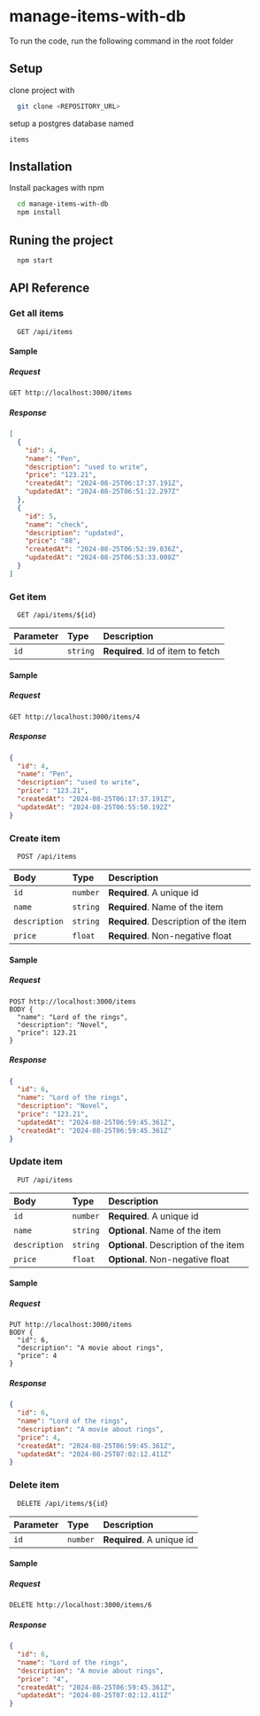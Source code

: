 # manage-items-with-db

To run the code, run the following command in the root folder


## Setup
clone project with
```bash
  git clone <REPOSITORY_URL>
```
setup a postgres database named
```
items
```
## Installation

Install packages with npm

```bash
  cd manage-items-with-db
  npm install
```

## Runing the project

```bash
  npm start
```


## API Reference

### Get all items

```http
  GET /api/items
```
#### Sample
##### Request
```http
GET http://localhost:3000/items
```
##### Response
```json
[
  {
    "id": 4,
    "name": "Pen",
    "description": "used to write",
    "price": "123.21",
    "createdAt": "2024-08-25T06:17:37.191Z",
    "updatedAt": "2024-08-25T06:51:22.297Z"
  },
  {
    "id": 5,
    "name": "check",
    "description": "updated",
    "price": "88",
    "createdAt": "2024-08-25T06:52:39.036Z",
    "updatedAt": "2024-08-25T06:53:33.008Z"
  }
]
```

### Get item

```http
  GET /api/items/${id}
```

| Parameter | Type     | Description                       |
| :-------- | :------- | :-------------------------------- |
| `id`      | `string` | **Required**. Id of item to fetch |

#### Sample
##### Request
```http
GET http://localhost:3000/items/4
```
##### Response
```json
{
  "id": 4,
  "name": "Pen",
  "description": "used to write",
  "price": "123.21",
  "createdAt": "2024-08-25T06:17:37.191Z",
  "updatedAt": "2024-08-25T06:55:50.192Z"
}
```

### Create item

```http
  POST /api/items
```


| Body | Type     | Description                |
| :-------- | :------- | :------------------------- |
| `id` | `number` | **Required**. A unique id |
| `name` | `string` | **Required**. Name of the item |
| `description` | `string` | **Required**. Description of the item |
| `price` | `float` | **Required**. Non-negative float |

#### Sample
##### Request
```request
POST http://localhost:3000/items
BODY {
  "name": "Lord of the rings",
  "description": "Novel",
  "price": 123.21
}
```
##### Response
```json
{
  "id": 6,
  "name": "Lord of the rings",
  "description": "Novel",
  "price": "123.21",
  "updatedAt": "2024-08-25T06:59:45.361Z",
  "createdAt": "2024-08-25T06:59:45.361Z"
}
```

### Update item

```http
  PUT /api/items
```


| Body | Type     | Description                |
| :-------- | :------- | :------------------------- |
| `id` | `number` | **Required**. A unique id |
| `name` | `string` | **Optional**. Name of the item |
| `description` | `string` | **Optional**. Description of the item |
| `price` | `float` | **Optional**. Non-negative float |

#### Sample
##### Request
```request
PUT http://localhost:3000/items
BODY {
  "id": 6,
  "description": "A movie about rings",
  "price": 4
}
```
##### Response
```json
{
  "id": 6,
  "name": "Lord of the rings",
  "description": "A movie about rings",
  "price": 4,
  "createdAt": "2024-08-25T06:59:45.361Z",
  "updatedAt": "2024-08-25T07:02:12.411Z"
}
```

### Delete item

```http
  DELETE /api/items/${id}
```


| Parameter | Type     | Description                |
| :-------- | :------- | :------------------------- |
| `id` | `number` | **Required**. A unique id |

#### Sample
##### Request
```request
DELETE http://localhost:3000/items/6
```

##### Response
```json
{
  "id": 6,
  "name": "Lord of the rings",
  "description": "A movie about rings",
  "price": "4",
  "createdAt": "2024-08-25T06:59:45.361Z",
  "updatedAt": "2024-08-25T07:02:12.411Z"
}
```